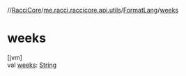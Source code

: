 //[RacciCore](../../../index.md)/[me.racci.raccicore.api.utils](../index.md)/[FormatLang](index.md)/[weeks](weeks.md)

# weeks

[jvm]\
val [weeks](weeks.md): [String](https://kotlinlang.org/api/latest/jvm/stdlib/kotlin/-string/index.html)
